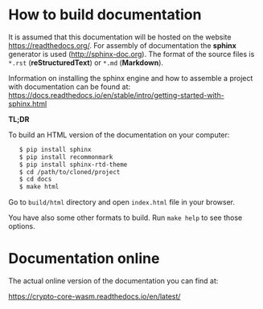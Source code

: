 # How to build documentation

It is assumed that this documentation will be hosted on the website https://readthedocs.org/.
For assembly of documentation the **sphinx** generator is used (http://sphinx-doc.org).
The format of the source files is `*.rst` (**reStructuredText**) or `*.md` (**Markdown**).

Information on installing the sphinx engine and how to assemble a project with documentation can be found at:
https://docs.readthedocs.io/en/stable/intro/getting-started-with-sphinx.html


**TL;DR**

To build an HTML version of the documentation on your computer:

```sh
   $ pip install sphinx
   $ pip install recommonmark
   $ pip install sphinx-rtd-theme
   $ cd /path/to/cloned/project
   $ cd docs
   $ make html
```

Go to `build/html` directory and open `index.html` file in your browser.

You have also some other formats to build. Run `make help` to see those options.


# Documentation online

The actual online version of the documentation you can find at:

https://crypto-core-wasm.readthedocs.io/en/latest/

